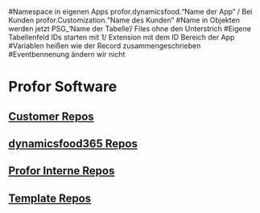 #Namespace in eigenen Apps profor.dynamicsfood.“Name der App“ / Bei Kunden profor.Customization.“Name des Kunden“
#Name in Objekten werden jetzt PSG_‘Name der Tabelle‘/ Files ohne den Unterstrich
#Eigene Tabellenfeld IDs starten mit 1/ Extension mit dem ID Bereich der App
#Variablen heißen wie der Record zusammengeschrieben
#Eventbennenung ändern wir nicht

# Profor Software

## [Customer Repos](https://github.com/orgs/profor-software/repositories?q=Customer&type=all&language=&sort=) 

## [dynamicsfood365 Repos](https://github.com/orgs/profor-software/repositories?q=dynamicsfood365&type=all&language=&sort=)

## [Profor Interne Repos](https://github.com/orgs/profor-software/repositories?q=Profor&type=all&language=&sort=) 

## [Template Repos](https://github.com/orgs/profor-software/repositories?q=Template&type=all&language=&sort=) 
